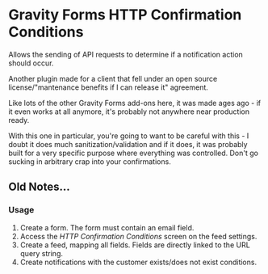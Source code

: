 # Gravity Forms HTTP Confirmation Conditions

Allows the sending of API requests to determine if a notification action should occur.

Another plugin made for a client that fell under an open source license/"mantenance benefits if I can release it" agreement.

Like lots of the other Gravity Forms add-ons here, it was made ages ago - if it even works at all anymore, it's probably not anywhere near production ready.

With this one in particular, you're going to want to be careful with this - I doubt it does much sanitization/validation and if it does, it was probably built for a very specific purpose where everything was controlled. Don't go sucking in arbitrary crap into your confirmations.

## Old Notes...

### Usage

1. Create a form. The form must contain an email field.
2. Access the *HTTP Confirmation Conditions* screen on the feed settings.
3. Create a feed, mapping all fields. Fields are directly linked to the URL query string.
4. Create notifications with the customer exists/does not exist conditions.